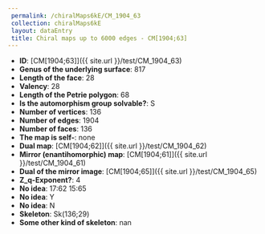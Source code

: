 ```yaml
--- 
 permalink: /chiralMaps6kE/CM_1904_63 
 collection: chiralMaps6kE
 layout: dataEntry
 title: Chiral maps up to 6000 edges - CM[1904;63]
---
```


- **ID**: [CM[1904;63]]({{ site.url }}/test/CM_1904_63)
- **Genus of the underlying surface**: 817
- **Length of the face**: 28
- **Valency**: 28
- **Length of the Petrie polygon**: 68
- **Is the automorphism group solvable?**: S
- **Number of vertices**: 136
- **Number of edges**: 1904
- **Number of faces**: 136
- **The map is self-**: none
- **Dual map**: [CM[1904;62]]({{ site.url }}/test/CM_1904_62)
- **Mirror (enantihomorphic) map**: [CM[1904;61]]({{ site.url }}/test/CM_1904_61)
- **Dual of the mirror image**: [CM[1904;65]]({{ site.url }}/test/CM_1904_65)
- **Z_q-Exponent?**: 4
- **No idea**:  17:62 15:65
- **No idea**: Y
- **No idea**: N
- **Skeleton**: Sk(136;29)
- **Some other kind of skeleton**: nan
